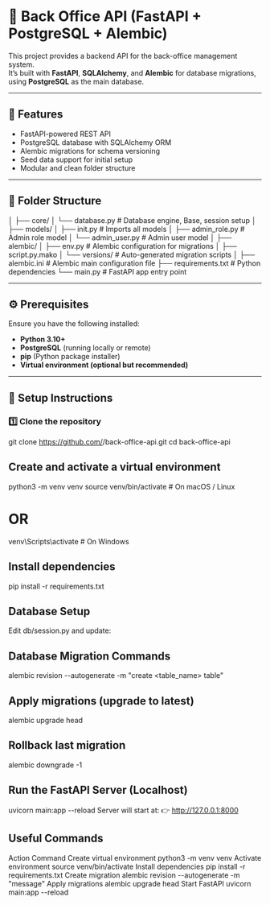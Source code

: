 # 🧩 Back Office API (FastAPI + PostgreSQL + Alembic)

This project provides a backend API for the back-office management system.  
It’s built with **FastAPI**, **SQLAlchemy**, and **Alembic** for database migrations, using **PostgreSQL** as the main database.

---

## 🚀 Features

- FastAPI-powered REST API
- PostgreSQL database with SQLAlchemy ORM
- Alembic migrations for schema versioning
- Seed data support for initial setup
- Modular and clean folder structure

---

## 📁 Folder Structure

│
├── core/
│ └── database.py # Database engine, Base, session setup
│
├── models/
│ ├── init.py # Imports all models
│ ├── admin_role.py # Admin role model
│ └── admin_user.py # Admin user model
│
├── alembic/
│ ├── env.py # Alembic configuration for migrations
│ ├── script.py.mako
│ └── versions/ # Auto-generated migration scripts
│
├── alembic.ini # Alembic main configuration file
├── requirements.txt # Python dependencies
└── main.py # FastAPI app entry point




---

## ⚙️ Prerequisites

Ensure you have the following installed:

- **Python 3.10+**
- **PostgreSQL** (running locally or remote)
- **pip** (Python package installer)
- **Virtual environment (optional but recommended)**

---

## 🧱 Setup Instructions

### 1️⃣ Clone the repository
git clone https://github.com/<your-username>/back-office-api.git
cd back-office-api


## Create and activate a virtual environment

python3 -m venv venv
source venv/bin/activate  # On macOS / Linux
# OR
venv\Scripts\activate     # On Windows


##  Install dependencies

pip install -r requirements.txt


## Database Setup
Edit db/session.py and update:


## Database Migration Commands
alembic revision --autogenerate -m "create <table_name> table"


## Apply migrations (upgrade to latest)
alembic upgrade head

## Rollback last migration
alembic downgrade -1

## Run the FastAPI Server (Localhost)
uvicorn main:app --reload
Server will start at:
👉 http://127.0.0.1:8000



## Useful Commands
Action	                        Command
Create virtual environment	    python3 -m venv venv
Activate environment	        source venv/bin/activate
Install dependencies	        pip install -r requirements.txt
Create migration	            alembic revision --autogenerate -m "message"
Apply migrations	            alembic upgrade head
Start FastAPI	                uvicorn main:app --reload

